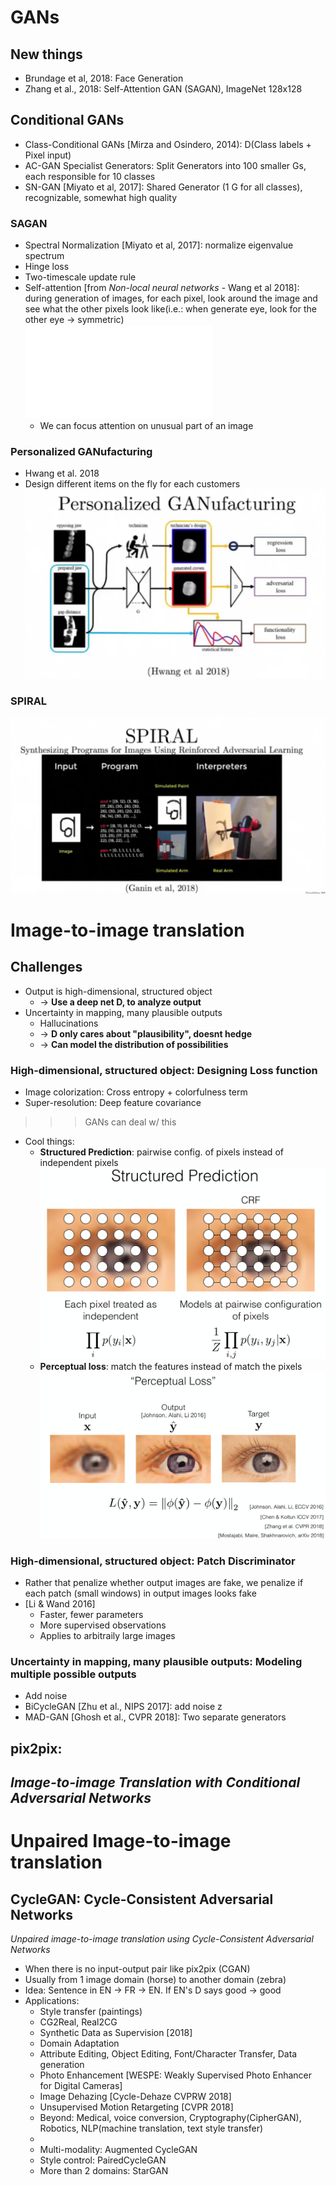 # GANs
## New things
* Brundage et al, 2018: Face Generation
* Zhang et al., 2018: Self-Attention GAN (SAGAN), ImageNet 128x128


## Conditional GANs
* Class-Conditional GANs [Mirza and Osindero, 2014): D(Class labels + Pixel input)
* AC-GAN Specialist Generators: Split Generators into 100 smaller Gs, each responsible for 10 classes
* SN-GAN [Miyato et al, 2017]: Shared Generator (1 G for all classes), recognizable, somewhat high quality

### SAGAN
* Spectral Normalization [Miyato et al, 2017]: normalize eigenvalue spectrum
* Hinge loss
* Two-timescale update rule
* Self-attention [from *Non-local neural networks* - Wang et al 2018]: during generation of images, for each pixel, look around the image and see what the other pixels look like(i.e.: when generate eye, look for the other eye -> symmetric)   
![self-attention](img/self_attention.img)   
    * We can focus attention on unusual part of an image

### Personalized GANufacturing
* Hwang et al. 2018
* Design different items on the fly for each customers
![personalized](img/personalized_gan.png)

### SPIRAL
![spiral](img/spiral.png)

# Image-to-image translation
## Challenges
* Output is high-dimensional, structured object
    * -> **Use a deep net D, to analyze output**
* Uncertainty in mapping, many plausible outputs
    * Hallucinations
    * -> **D only cares about "plausibility", doesnt hedge**
    * -> **Can model the distribution of possibilities**

### High-dimensional, structured object: Designing Loss function
* Image colorization: Cross entropy + colorfulness term
* Super-resolution: Deep feature covariance
>>> GANs can deal w/ this
* Cool things:
    * **Structured Prediction**: pairwise config. of pixels instead of independent pixels   
    ![dasd](img/structured_prediction.png)
    * **Perceptual loss**: match the features instead of match the pixels   
    ![asd](img/perceptual_loss.png)

### High-dimensional, structured object: Patch Discriminator
* Rather that penalize whether output images are fake, we penalize if each patch (small windows) in output images looks fake
* [Li & Wand 2016]
    * Faster, fewer parameters
    * More supervised observations
    * Applies to arbitraily large images

### Uncertainty in mapping, many plausible outputs: Modeling multiple possible outputs
* Add noise
* BiCycleGAN [Zhu et al., NIPS 2017]: add noise z
* MAD-GAN [Ghosh et al., CVPR 2018]: Two separate generators

## pix2pix: 
*Image-to-image Translation with Conditional Adversarial Networks*
---
# Unpaired Image-to-image translation
## CycleGAN: Cycle-Consistent Adversarial Networks
*Unpaired image-to-image translation using Cycle-Consistent Adversarial Networks*
* When there is no input-output pair like pix2pix (CGAN)
* Usually from 1 image domain (horse) to another domain (zebra)
* Idea: Sentence in EN -> FR -> EN. If EN's D says good -> good
* Applications:
    * Style transfer (paintings)
    * CG2Real, Real2CG
    * Synthetic Data as Supervision [2018]
    * Domain Adaptation
    * Attribute Editing, Object Editing, Font/Character Transfer, Data generation
    * Photo Enhancement [WESPE: Weakly Supervised Photo Enhancer for Digital Cameras]
    * Image Dehazing [Cycle-Dehaze CVPRW 2018]
    * Unsupervised Motion Retargeting [CVPR 2018]
    * Beyond: Medical, voice conversion, Cryptography(CipherGAN), Robotics, NLP(machine translation, text style transfer)
    * 
    * Multi-modality: Augmented CycleGAN
    * Style control: PairedCycleGAN
    * More than 2 domains: StarGAN